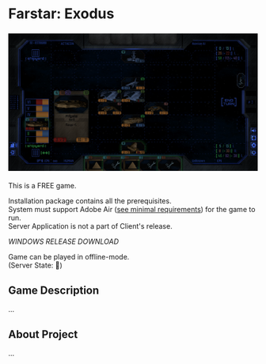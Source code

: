 # Farstar: Exodus  
  
  ![preview1](images/fs1.png)  
  
This is a FREE game.  
  
Installation package contains all the prerequisites.  
System must support Adobe Air ([see minimal requirements](https://uwm.edu/software/adobe-air-and-runtime-distribution/)) for the game to run.  
Server Application is not a part of Client's release.  
  
_WINDOWS RELEASE DOWNLOAD_  
  
Game can be played in offline-mode.  
(Server State: :red_circle:)  
  
## Game Description  
  
...  
  
## About Project  
  
...  
  
